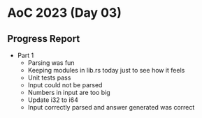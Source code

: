 # AoC 2023 (Day 03)

## Progress Report
- Part 1
  - Parsing was fun
  - Keeping modules in lib.rs today just to see how it feels
  - Unit tests pass
  - Input could not be parsed
  - Numbers in input are too big
  - Update i32 to i64
  - Input correctly parsed and answer generated was correct
